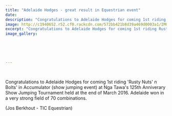 ```yaml
---
title: "Adelaide Hodges - great result in Equestrian event"
date: 
description: "Congratulations to Adelaide Hodges for coming 1st riding Rusty Nuts' n Bolts in Accumulator (show jumping event) at Nga Tawa's 125th Anniverary Show Jumping Tournament at the end of March."
image: http://c1940652.r52.cf0.rackcdn.com/572bb421b8d39a469d0003a1/IMG_0093.jpg
excerpt: "Congratulations to Adelaide Hodges for coming 1st riding Rusty Nuts' n Bolts in Accumulator (show jumping event) at Nga Tawa's 125th Anniverary Show Jumping Tournament at the end of March."
image_gallery:
    
    
    
    
    
---
```


<p>&nbsp;</p>
<p>Congratulations to Adelaide Hodges for coming 1st riding 'Rusty Nuts' n Bolts' in Accumulator (show jumping event) at Nga Tawa's 125th Anniverary Show Jumping Tournament held at the end of March 2016. Adelaide won in a very strong field of 70 combinations.</p>
<p>(Jos Berkhout - TIC Equestrian)</p>
<p>&nbsp;</p>

